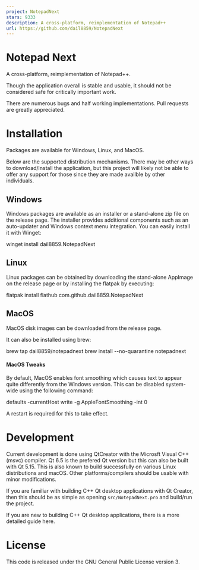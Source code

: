 ```yaml
---
project: NotepadNext
stars: 9333
description: A cross-platform, reimplementation of Notepad++
url: https://github.com/dail8859/NotepadNext
---
```


Notepad Next
============

A cross-platform, reimplementation of Notepad++.

Though the application overall is stable and usable, it should not be considered safe for critically important work.

There are numerous bugs and half working implementations. Pull requests are greatly appreciated.

Installation
============

Packages are available for Windows, Linux, and MacOS.

Below are the supported distribution mechanisms. There may be other ways to download/install the application, but this project will likely not be able to offer any support for those since they are made availble by other individuals.

Windows
-------

Windows packages are available as an installer or a stand-alone zip file on the release page. The installer provides additional components such as an auto-updater and Windows context menu integration. You can easily install it with Winget:

winget install dail8859.NotepadNext

Linux
-----

Linux packages can be obtained by downloading the stand-alone AppImage on the release page or by installing the flatpak by executing:

flatpak install flathub com.github.dail8859.NotepadNext

MacOS
-----

MacOS disk images can be downloaded from the release page.

It can also be installed using brew:

brew tap dail8859/notepadnext
brew install --no-quarantine notepadnext

#### MacOS Tweaks

By default, MacOS enables font smoothing which causes text to appear quite differently from the Windows version. This can be disabled system-wide using the following command:

defaults -currentHost write -g AppleFontSmoothing -int 0

A restart is required for this to take effect.

Development
===========

Current development is done using QtCreator with the Microsft Visual C++ (msvc) compiler. Qt 6.5 is the prefered Qt version but this can also be built with Qt 5.15. This is also known to build successfully on various Linux distributions and macOS. Other platforms/compilers should be usable with minor modifications.

If you are familiar with building C++ Qt desktop applications with Qt Creator, then this should be as simple as opening `src/NotepadNext.pro` and build/run the project.

If you are new to building C++ Qt desktop applications, there is a more detailed guide here.

License
=======

This code is released under the GNU General Public License version 3.
